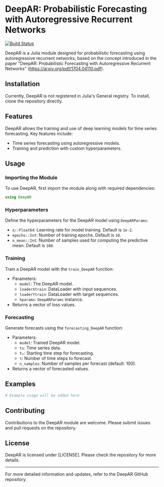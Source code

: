 # DeepAR: Probabilistic Forecasting with Autoregressive Recurrent Networks

[![Build Status](https://github.com/josemanuel22/DeepAR.jl/actions/workflows/CI.yml/badge.svg?branch=main)](https://github.com/josemanuel22/DeepAR.jl/actions/workflows/CI.yml?query=branch%3Amain)


DeepAR is a Julia module designed for probabilistic forecasting using autoregressive recurrent networks, based on the concept introduced in the paper "DeepAR: Probabilistic Forecasting with Autoregressive Recurrent Networks" (https://arxiv.org/pdf/1704.04110.pdf).

## Installation
Currently, DeepAR is not registered in Julia's General registry. To install, clone the repository directly.

## Features
DeepAR allows the training and use of deep learning models for time series forecasting. Key features include:

- Time series forecasting using autoregressive models.
- Training and prediction with custom hyperparameters.

## Usage

### Importing the Module
To use DeepAR, first import the module along with required dependencies:
```julia
using DeepAR
```

### Hyperparameters
Define the hyperparameters for the DeepAR model using `DeepARParams`:
- `η::Float64`: Learning rate for model training. Default is `1e-2`.
- `epochs::Int`: Number of training epochs. Default is `10`.
- `n_mean::Int`: Number of samples used for computing the predictive mean. Default is `100`.

### Training
Train a DeepAR model with the `train_DeepAR` function:
- Parameters:
  - `model`: The DeepAR model.
  - `loaderXtrain`: DataLoader with input sequences.
  - `loaderYtrain`: DataLoader with target sequences.
  - `hparams`: `DeepARParams` instance.
- Returns a vector of loss values.

### Forecasting
Generate forecasts using the `forecasting_DeepAR` function:
- Parameters:
  - `model`: Trained DeepAR model.
  - `ts`: Time series data.
  - `t₀`: Starting time step for forecasting.
  - `τ`: Number of time steps to forecast.
  - `n_samples`: Number of samples per forecast (default: 100).
- Returns a vector of forecasted values.

## Examples
```julia
# Example usage will be added here
```

## Contributing
Contributions to the DeepAR module are welcome. Please submit issues and pull requests on the repository.

## License
DeepAR is licensed under [LICENSE]. Please check the repository for more details.

---

For more detailed information and updates, refer to the DeepAR GitHub repository.
